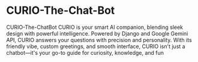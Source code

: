 # CURIO-The-Chat-Bot
CURIO-The-ChatBot CURIO is your smart AI companion, blending sleek design with powerful intelligence. Powered by Django and Google Gemini API, CURIO answers your questions with precision and personality. With its friendly vibe, custom greetings, and smooth interface, CURIO isn't just a chatbot—it's your go-to guide for curiosity, knowledge, and fun
